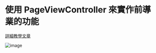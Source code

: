 # 使用 PageViewController 來實作前導業的功能

[詳細教學文章](https://medium.com/@mikru168/ios-使用-pageviewcontroller-pagecontrol-來實作前導頁的功能-fbb1ad7e5bad)

![image](https://github.com/mikru1688/PageViewControllerDemo/blob/master/PageViewControllerDemo.gif)



